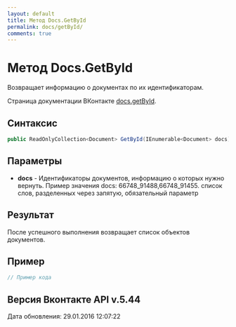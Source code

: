 ```yaml
---
layout: default
title: Метод Docs.GetById
permalink: docs/getById/
comments: true
---
```

# Метод Docs.GetById
Возвращает информацию о документах по их идентификаторам.

Страница документации ВКонтакте [docs.getById](https://vk.com/dev/docs.getById).

## Синтаксис
``` csharp
public ReadOnlyCollection<Document> GetById(IEnumerable<Document> docs)
```

## Параметры
+ **docs** - Идентификаторы документов, информацию о которых нужно вернуть. Пример значения docs: 
66748_91488,66748_91455. список слов, разделенных через запятую, обязательный параметр

## Результат
После успешного выполнения возвращает список объектов документов.

## Пример
``` csharp
// Пример кода
```

## Версия Вконтакте API v.5.44
Дата обновления: 29.01.2016 12:07:22
